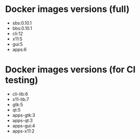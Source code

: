# Docker images versions (full)

* sbs:0.10.1
* bbs:0.10.1
* cli:12
* x11:5
* gui:5
* apps:6

# Docker images versions (for CI testing)

* cli-lib:6
* x11-lib:7
* gtk:5
* qt:5
* apps-gtk:3
* apps-qt:3
* apps-gui:4
* apps-x11:2
